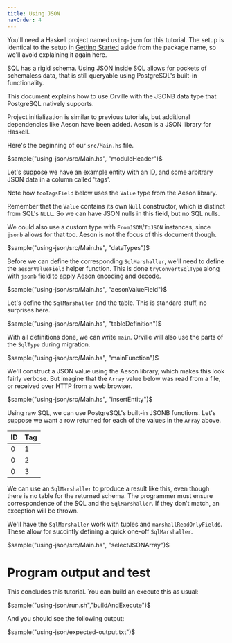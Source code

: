 ```yaml
---
title: Using JSON
navOrder: 4
---
```


You'll need a Haskell project named `using-json` for this tutorial.
The setup is identical to the setup in [Getting Started](getting-started.html)
aside from the package name, so we'll avoid explaining it again here.

SQL has a rigid schema. Using JSON inside SQL allows for pockets of schemaless
data, that is still queryable using PostgreSQL's built-in functionality.

This document explains how to use Orville with the JSONB data type that
PostgreSQL natively supports.

Project initialization is similar to previous tutorials, but additional
dependencies like Aeson have been added. Aeson is a JSON library for Haskell.

Here's the beginning of our `src/Main.hs` file.

$sample("using-json/src/Main.hs", "moduleHeader")$

Let's suppose we have an example entity with an ID, and some arbitrary JSON
data in a column called 'tags'.

Note how `fooTagsField` below uses the `Value` type from the Aeson library.

Remember that the `Value` contains its own `Null` constructor, which is
distinct from SQL's `NULL`. So we can have JSON nulls in this field, but no SQL
nulls.

We could also use a custom type with `FromJSON`/`ToJSON` instances, since
`jsonb` allows for that too. Aeson is not the focus of this document though.

$sample("using-json/src/Main.hs", "dataTypes")$

Before we can define the corresponding `SqlMarshaller`, we'll need to define the
`aesonValueField` helper function. This is done `tryConvertSqlType` along with
`jsonb` field to apply Aeson encoding and decode.

$sample("using-json/src/Main.hs", "aesonValueField")$

Let's define the `SqlMarshaller` and the table. This is standard stuff, no
surprises here.

$sample("using-json/src/Main.hs", "tableDefinition")$

With all definitions done, we can write `main`. Orville will also use the parts
of the `SqlType` during migration.

$sample("using-json/src/Main.hs", "mainFunction")$

We'll construct a JSON value using the Aeson library, which makes this look
fairly verbose. But imagine that the `Array` value below was read from a file,
or received over HTTP from a web browser.

$sample("using-json/src/Main.hs", "insertEntity")$

Using raw SQL, we can use PostgreSQL's built-in JSONB functions. Let's suppose
we want a row returned for each of the values in the `Array` above.

| ID | Tag |
| -- | --- |
| 0  | 1   |
| 0  | 2   |
| 0  | 3   |

We can use an `SqlMarshaller` to produce a result like this, even though there
is no table for the returned schema. The programmer must ensure correspondence
of the SQL and the `SqlMarshaller`. If they don't match, an exception will be
thrown.

We'll have the `SqlMarshaller` work with tuples and `marshallReadOnlyField`s.
These allow for succintly defining a quick one-off `SqlMarshaller`.

$sample("using-json/src/Main.hs", "selectJSONArray")$

# Program output and test

This concludes this tutorial. You can build an execute this as usual:

$sample("using-json/run.sh","buildAndExecute")$

And you should see the following output:

$sample("using-json/expected-output.txt")$
